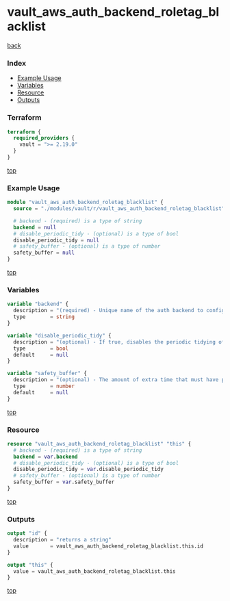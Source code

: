# vault_aws_auth_backend_roletag_blacklist

[back](../vault.md)

### Index

- [Example Usage](#example-usage)
- [Variables](#variables)
- [Resource](#resource)
- [Outputs](#outputs)

### Terraform

```terraform
terraform {
  required_providers {
    vault = ">= 2.19.0"
  }
}
```

[top](#index)

### Example Usage

```terraform
module "vault_aws_auth_backend_roletag_blacklist" {
  source = "./modules/vault/r/vault_aws_auth_backend_roletag_blacklist"

  # backend - (required) is a type of string
  backend = null
  # disable_periodic_tidy - (optional) is a type of bool
  disable_periodic_tidy = null
  # safety_buffer - (optional) is a type of number
  safety_buffer = null
}
```

[top](#index)

### Variables

```terraform
variable "backend" {
  description = "(required) - Unique name of the auth backend to configure."
  type        = string
}

variable "disable_periodic_tidy" {
  description = "(optional) - If true, disables the periodic tidying of the roletag blacklist entries."
  type        = bool
  default     = null
}

variable "safety_buffer" {
  description = "(optional) - The amount of extra time that must have passed beyond the roletag expiration, before it's removed from backend storage."
  type        = number
  default     = null
}
```

[top](#index)

### Resource

```terraform
resource "vault_aws_auth_backend_roletag_blacklist" "this" {
  # backend - (required) is a type of string
  backend = var.backend
  # disable_periodic_tidy - (optional) is a type of bool
  disable_periodic_tidy = var.disable_periodic_tidy
  # safety_buffer - (optional) is a type of number
  safety_buffer = var.safety_buffer
}
```

[top](#index)

### Outputs

```terraform
output "id" {
  description = "returns a string"
  value       = vault_aws_auth_backend_roletag_blacklist.this.id
}

output "this" {
  value = vault_aws_auth_backend_roletag_blacklist.this
}
```

[top](#index)